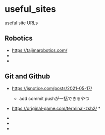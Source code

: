 # useful_sites
useful site URLs
## Robotics
* https://tajimarobotics.com/
* 
* 
## Git and Github
* https://jsnotice.com/posts/2021-05-17/
    * add commit pushが一括できるやつ

* https://original-game.com/terminal-zsh2/
    * 
* 
* 
* 